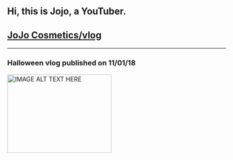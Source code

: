 ## Hi, this is Jojo, a YouTuber.

## [JoJo Cosmetics/vlog](https://www.youtube.com/channel/UCUo1bQy6pQo-QoH_SlEAC3A?view_as=subscriber)

---

### Halloween vlog published on 11/01/18

<a href="http://www.youtube.com/watch?feature=player_embedded&v=ZJNQ40I_8G0
" target="_blank"><img src="http://img.youtube.com/vi/ZJNQ40I_8G0/0.jpg" 
alt="IMAGE ALT TEXT HERE" width="240" height="180" border="0" /></a>
